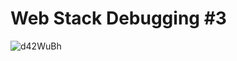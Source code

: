 # Web Stack Debugging #3

![d42WuBh](https://github.com/Ronnie5562/alu-system_engineering-devops/assets/110787129/0d076c6c-5153-4dd9-b547-610a23a3fbe3)
